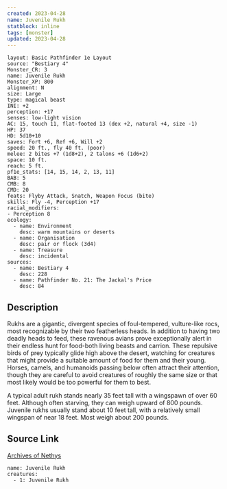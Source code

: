 ```yaml
---
created: 2023-04-28
name: Juvenile Rukh
statblock: inline
tags: [monster]
updated: 2023-04-28
---
```

```statblock
layout: Basic Pathfinder 1e Layout
source: "Bestiary 4"
Monster_CR: 3
name: Juvenile Rukh
Monster_XP: 800
alignment: N
size: Large
type: magical beast
INI: +2
perception: +17
senses: low-light vision
AC: 15, touch 11, flat-footed 13 (dex +2, natural +4, size -1)
HP: 37
HD: 5d10+10
saves: Fort +6, Ref +6, Will +2
speed: 20 ft., fly 40 ft. (poor)
melee: 2 bites +7 (1d8+2), 2 talons +6 (1d6+2)
space: 10 ft.
reach: 5 ft.
pf1e_stats: [14, 15, 14, 2, 13, 11]
BAB: 5
CMB: 8
CMD: 20
feats: Flyby Attack, Snatch, Weapon Focus (bite)
skills: Fly -4, Perception +17
racial_modifiers:
- Perception 8
ecology:
  - name: Environment
    desc: warm mountains or deserts
  - name: Organisation
    desc: pair or flock (3d4)
  - name: Treasure
    desc: incidental
sources:
  - name: Bestiary 4
    desc: 228
  - name: Pathfinder No. 21: The Jackal's Price
    desc: 84
```
## Description
Rukhs are a gigantic, divergent species of foul-tempered, vulture-like rocs, most recognizable by their two featherless heads. In addition to having two deadly heads to feed, these ravenous avians prove exceptionally alert in their endless hunt for food-both living beasts and carrion. These repulsive birds of prey typically glide high above the desert, watching for creatures that might provide a suitable amount of food for them and their young. Horses, camels, and humanoids passing below often attract their attention, though they are careful to avoid creatures of roughly the same size or that most likely would be too powerful for them to best.

A typical adult rukh stands nearly 35 feet tall with a wingspawn of over 60 feet. Although often starving, they can weigh upward of 800 pounds. Juvenile rukhs usually stand about 10 feet tall, with a relatively small wingspan of near 18 feet. Most weigh about 200 pounds.
## Source Link
[Archives of Nethys](https://aonprd.com/MonsterDisplay.aspx?ItemName=Juvenile%20Rukh)
```encounter-table
name: Juvenile Rukh
creatures:
  - 1: Juvenile Rukh
```
